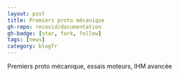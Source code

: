 ```yaml
---
layout: post
title: Premiers proto mécanique
gh-repo: recovid/documentation
gh-badge: [star, fork, follow]
tags: [news]
category: blogfr
---
```


Premiers proto mécanique, essais moteurs, IHM avancée
